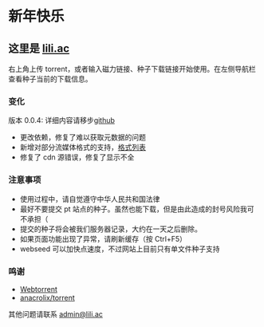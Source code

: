 # 新年快乐

## 这里是 [lili.ac](https://www.lili.ac)

右上角上传 torrent，或者输入磁力链接、种子下载链接开始使用。在左侧导航栏查看种子当前的下载信息。

### 变化

版本 0.0.4: 详细内容请移步[github](https://github.com/darknightlab/www.lili.ac)

- 更改依赖，修复了难以获取元数据的问题
- 新增对部分流媒体格式的支持，[格式列表](/markdown?source=https%3A%2F%2Fcdn.jsdelivr.net%2Fgh%2Fdarknightlab%2Fwww.lili.ac%400.0.4%2Fassets%2Fmd%2Fsupporttable.md)
- 修复了 cdn 源错误，修复了显示不全

### 注意事项

- 使用过程中，请自觉遵守中华人民共和国法律
- 最好不要提交 pt 站点的种子。虽然也能下载，但是由此造成的封号风险我可不承担（
- 提交的种子将会被我们服务器记录，大约在一天之后删除。
- 如果页面功能出现了异常，请刷新缓存（按 Ctrl+F5）
- webseed 可以加快点速度，不过网站上目前只有单文件种子支持

### 鸣谢

- [Webtorrent](https://github.com/webtorrent/webtorrent)
- [anacrolix/torrent](https://github.com/anacrolix/torrent)

其他问题请联系 admin@lili.ac
